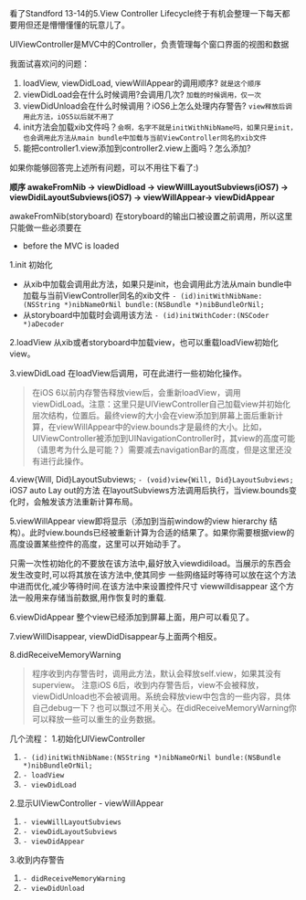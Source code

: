 看了Standford 13-14的5.View Controller Lifecycle终于有机会整理一下每天都要用但还是懵懵懂懂的玩意儿了。

UIViewController是MVC中的Controller，负责管理每个窗口界面的视图和数据

我面试喜欢问的问题：

1. loadView, viewDidLoad, viewWillAppear的调用顺序? `就是这个顺序`
2. viewDidLoad会在什么时候调用?会调用几次? `加载的时候调用，仅一次`
3. viewDidUnload会在什么时候调用？iOS6上怎么处理内存警告? `view释放后调用此方法，iOS5以后就不用了`
4. init方法会加载xib文件吗？`会啊，名字不就是initWithNibName吗，如果只是init，也会调用此方法从main bundle中加载与当前ViewController同名的xib文件`
5. 能把controller1.view添加到controller2.view上面吗？怎么添加?

如果你能够回答完上述所有问题，可以不用往下看了:)

**顺序 awakeFromNib -> viewDidload -> viewWillLayoutSubviews(iOS7) -> viewDidiLayoutSubviews(iOS7) -> viewWillAppear-> viewDidAppear**

awakeFromNib(storyboard) 在storyboard的输出口被设置之前调用，所以这里只能做一些必须要在
* before the MVC is loaded

1.init 初始化
- 从xib中加载会调用此方法，如果只是init，也会调用此方法从main bundle中加载与当前ViewController同名的xib文件 `- (id)initWithNibName:(NSString *)nibNameOrNil bundle:(NSBundle *)nibBundleOrNil;`
- 从storyboard中加载时会调用该方法 `- (id)initWithCoder:(NSCoder *)aDecoder`

2.loadView
从xib或者storyboard中加载view，也可以重载loadView初始化view。

3.viewDidLoad
在loadView后调用，可在此进行一些初始化操作。
> 在iOS 6以前内存警告释放view后，会重新loadView，调用viewDidLoad。注意：这里只是UIViewController自己加载view并初始化层次结构，位置后。最终view的大小会在view添加到屏幕上面后重新计算，在viewWillAppear中的view.bounds才是最终的大小。比如，UIViewController被添加到UINavigationController时，其view的高度可能（请思考为什么是可能？）需要减去navigationBar的高度，但是这里还没有进行此操作。

4.view{Will, Did}LayoutSubviews;
`- (void)view{Will, Did}LayoutSubviews;` iOS7 auto Lay out的方法
在layoutSubviews方法调用后执行，当view.bounds变化时，会触发该方法重新计算布局。

5.viewWillAppear
view即将显示（添加到当前window的view hierarchy 结构）。此时view.bounds已经被重新计算为合适的结果了。如果你需要根据view的高度设置某些控件的高度，这里可以开始动手了。

只需一次性初始化的不要放在该方法中,最好放入viewdidiload。当展示的东西会发生改变时,可以将其放在该方法中,使其同步 一些网络延时等待可以放在这个方法中进而优化,减少等待时间.在该方法中来设置控件尺寸 viewwilldisappear 这个方法一般用来存储当前数据,用作恢复时的重载.

6.viewDidAppear
整个view已经添加到屏幕上面，用户可以看见了。

7.viewWillDisappear, viewDidDisappear与上面两个相反。

8.didReceiveMemoryWarning
> 程序收到内存警告时，调用此方法，默认会释放self.view，如果其没有superview。
注意iOS 6后，收到内存警告后，view不会被释放，viewDidUnload也不会被调用。系统会释放view中包含的一些内容，具体自己debug一下？也可以飘过不用关心。在didReceiveMemoryWarning你可以释放一些可以重生的业务数据。

几个流程：
1.初始化UIViewController

1. `- (id)initWithNibName:(NSString *)nibNameOrNil bundle:(NSBundle *)nibBundleOrNil;`
2. `- loadView`
3. `- viewDidLoad`


2.显示UIViewController - viewWillAppear

1. `- viewWillLayoutSubviews`
2. `- viewDidLayoutSubviews`
3. `- viewDidAppear`

3.收到内存警告

1. `- didReceiveMemoryWarning`
2. `- viewDidUnload`
